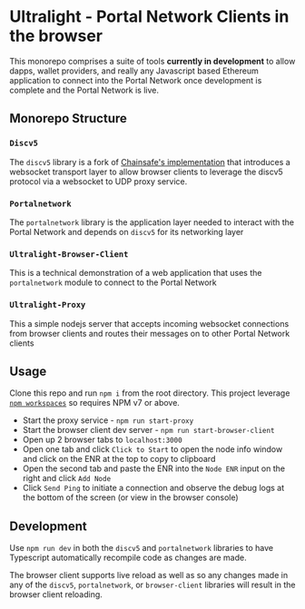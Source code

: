 # Ultralight - Portal Network Clients in the browser

This monorepo comprises a suite of tools **currently in development** to allow dapps, wallet providers, and really any Javascript based Ethereum application to connect into the Portal Network once development is complete and the Portal Network is live. 

## Monorepo Structure

### `Discv5`

The `discv5` library is a fork of [Chainsafe's implementation](https://github.com/chainsafe/discv5) that introduces a websocket transport layer to allow browser clients to leverage the discv5 protocol via a websocket to UDP proxy service.  

### `Portalnetwork`

The `portalnetwork` library is the application layer needed to interact with the Portal Network and depends on `discv5` for its networking layer

### `Ultralight-Browser-Client`

This is a technical demonstration of a web application that uses the `portalnetwork` module to connect to the Portal Network

### `Ultralight-Proxy`

This a simple nodejs server that accepts incoming websocket connections from browser clients and routes their messages on to other Portal Network clients

## Usage

Clone this repo and run `npm i` from the root directory.  This project leverage [`npm workspaces`](https://docs.npmjs.com/cli/v7/using-npm/workspaces) so requires NPM v7 or above.

- Start the proxy service - `npm run start-proxy`
- Start the browser client dev server - `npm run start-browser-client`
- Open up 2 browser tabs to `localhost:3000`
- Open one tab and click `Click to Start` to open the node info window and click on the ENR at the top to copy to clipboard
- Open the second tab and paste the ENR into the `Node ENR` input on the right and click `Add Node`
- Click `Send Ping` to initiate a connection and observe the debug logs at the bottom of the screen (or view in the browser console)

## Development

Use `npm run dev` in both the `discv5` and `portalnetwork` libraries to have Typescript automatically recompile code as changes are made.  

The browser client supports live reload as well as so any changes made in any of the `discv5`, `portalnetwork`, or `browser-client` libraries will result in the browser client reloading.

